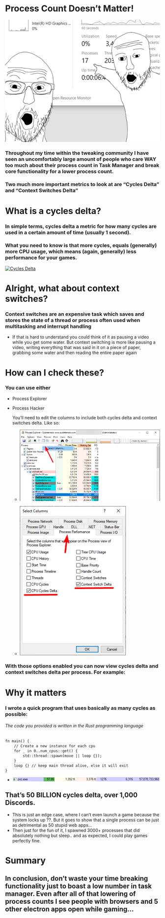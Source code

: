 # Process Count Doesn’t Matter!

![Alt Text](bin/cover.png)


### Throughout my time within the tweaking community I have seen an uncomfortably large amount of people who care WAY too much about their process count in Task Manager and break core functionality for a lower process count.
### Two much more important metrics to look at are “Cycles Delta” and “Context Switches Delta”

# What is a cycles delta?
### In simple terms, cycles delta a metric for how many cycles are used in a certain amount of time (usually 1 second).

### What you need to know is that more cycles, equals (generally) more CPU usage, which means (again, generally) less performance for your games.

[![Cycles Delta](https://img.youtube.com/vi/Z5JC9Ve1sfI/0.jpg)](https://www.youtube.com/watch?v=Z5JC9Ve1sfI)

# Alright, what about context switches?
### Context switches are an expensive task which saves and stores the state of a thread or process often used when multitasking and interrupt handling
 - If that is hard to understand you could think of it as pausing a video while you get some water. But context switching is more like pausing a video, writing everything that was said in it on a piece of paper, grabbing some water and then reading the entire paper again

# How can I check these?

### You can use either 
- Process Explorer
- Process Hacker

  You’ll need to edit the columns to include both cycles delta and context switches delta. Like so:

   - ![Alt Text](bin/h6UxOKHZoG.png)

   - ![Alt Text](bin/fJVfD9ihaP.png)

### With those options enabled you can now view cycles delta and context switches delta per process. For example:


     


# Why it matters
### I wrote a quick program that uses basically as many cycles as possible:


###### The code you provided is written in the Rust programming language
```
fn main() {
    // Create a new instance for each cpu
    for _ in 0..num_cpus::get() {
        std::thread::spawn(move || loop {});
    }
    loop {} // keep main thread alive, else it will exit
}
```

   - ![Alt Text](bin/procexp64_LjFjUI3hn7.png)
     
That’s 50 BILLION cycles delta, over 1,000 Discords.
-


- This is just an edge case, where I can’t even launch a game because the system locks up ??. But it goes to show that a single process can be just as detrimental as 50 stupid web apps…
- Then just for the fun of it, I spawned 3000+ processes that did absolutely nothing but sleep.. and as expected, I could play games perfectly fine.

# Summary
## In conclusion, don’t waste your time breaking functionality just to boast a low number in task manager. Even after all of that lowering of process counts I see people with browsers and 5 other electron apps open while gaming…
